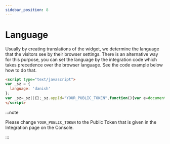 ```yaml
---
sidebar_position: 8
---
```


# Language

Usually by creating translations of the widget, we determine the language that the visitors see by their browser settings. There is an alternative way for this purpose, you can set the language by the integration code which takes precedence over the browser language. See the code example below how to do that.


```html
<script type="text/javascript">
var _sz = {
  language: 'danish'
};
var _sz=_sz||{};_sz.appId="YOUR_PUBLIC_TOKEN",function(){var e=document.createElement("script");e.src="https://cdn.signalzen.com/signalzen.js",e.setAttribute("async","true"),document.documentElement.firstChild.appendChild(e);var t=setInterval(function(){"undefined"!=typeof SignalZen&&(clearInterval(t),new SignalZen(_sz).load())},10)}();
</script>
```
:::note

Please change `YOUR_PUBLIC_TOKEN` to the Public Token that is given in the Integration page on the Console.

:::

